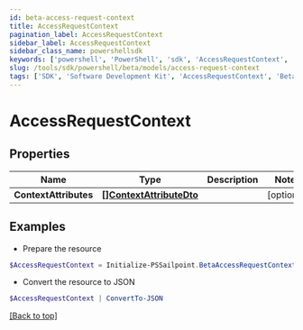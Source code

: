 ```yaml
---
id: beta-access-request-context
title: AccessRequestContext
pagination_label: AccessRequestContext
sidebar_label: AccessRequestContext
sidebar_class_name: powershellsdk
keywords: ['powershell', 'PowerShell', 'sdk', 'AccessRequestContext', 'BetaAccessRequestContext'] 
slug: /tools/sdk/powershell/beta/models/access-request-context
tags: ['SDK', 'Software Development Kit', 'AccessRequestContext', 'BetaAccessRequestContext']
---
```



# AccessRequestContext

## Properties

Name | Type | Description | Notes
------------ | ------------- | ------------- | -------------
**ContextAttributes** | [**[]ContextAttributeDto**](context-attribute-dto) |  | [optional] 

## Examples

- Prepare the resource
```powershell
$AccessRequestContext = Initialize-PSSailpoint.BetaAccessRequestContext  -ContextAttributes null
```

- Convert the resource to JSON
```powershell
$AccessRequestContext | ConvertTo-JSON
```


[[Back to top]](#) 

